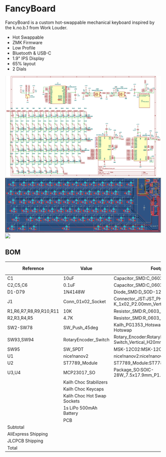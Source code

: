 # FancyBoard

FancyBoard is a custom hot-swappable mechanical keyboard inspired by the k.no.b.1 from Work Louder.

- Hot Swappable
- ZMK Firmware
- Low Profile
- Bluetooth & USB-C
- 1.9" IPS Display
- 65% layout
- 2 Dials

![](assets/schematic.png)
![](assets/pcb.png)
![](assets/viewer.png.png)

## BOM
|Reference             |Value                      |Footprint                                                    |Qty|Link                                                 |Price (USD)|
|----------------------|---------------------------|-------------------------------------------------------------|---|-----------------------------------------------------|-----------|
|C1                    |10uF                       |Capacitor_SMD:C_0603_1608Metric                              |1  |https://www.aliexpress.com/item/1005002761630440.html|3.13       |
|C2,C5,C6              |0.1uF                      |Capacitor_SMD:C_0603_1608Metric                              |3  |                                                     |           |
|D1-D79                |1N4148W                    |Diode_SMD:D_SOD-123                                          |78 |https://www.aliexpress.com/item/1005006123061230.html|2.8        |
|J1                    |Conn_01x02_Socket          |Connector_JST:JST_PH_B2B-PH-K_1x02_P2.00mm_Vertical          |1  |https://www.aliexpress.com/item/1005004955655144.html|2          |
|R1,R6,R7,R8,R9,R10,R11|10K                        |Resistor_SMD:R_0603_1608Metric                               |7  |https://www.aliexpress.com/item/1005008912576822.html|1.9        |
|R2,R3,R4,R5           |4.7K                       |Resistor_SMD:R_0603_1608Metric                               |4  |https://www.aliexpress.com/item/1005008912576822.html|1.9        |
|SW2-SW78              |SW_Push_45deg              |Kailh_PG1353_Hotswap:Kailh-PG1353-Hotswap                    |78 |https://www.aliexpress.com/item/1005008644185126.html|32.61      |
|SW93,SW94             |RotaryEncoder_Switch       |Rotary_Encoder:RotaryEncoder_Alps_EC11E-Switch_Vertical_H20mm|2  |https://www.aliexpress.com/item/1005007644083514.html|2.25       |
|SW95                  |SW_SPDT                    |MSK-12C02:MSK-12C02                                          |1  |https://www.aliexpress.com/item/1005009568929894.html|2.13       |
|U1                    |nice!nanov2                |nice!nanov2:nice!nanov2                                      |1  |https://www.aliexpress.com/item/1005007266112508.html|3.02       |
|U2                    |ST7789_Module              |ST7789_Module:ST7789_Module                                  |1  |https://www.aliexpress.com/item/1005006042323705.html|2.54       |
|U3,U4                 |MCP23017_SO                |Package_SO:SOIC-28W_7.5x17.9mm_P1.27mm                       |2  |https://www.aliexpress.com/item/1005009559642041.html|4.07       |
|                      |Kailh Choc Stabilizers     |                                                             |1  |https://www.aliexpress.com/item/1005006528731543.html|8.65       |
|                      |Kailh Choc Keycaps         |                                                             |78 |https://www.aliexpress.com/item/1005008146995393.html|15.76      |
|                      |Kalih Choc Hot Swap Sockets|                                                             |78 |https://www.aliexpress.com/item/1005006625852715.html|9.73       |
|                      |1s LiPo 500mAh Battery     |                                                             |1  |https://www.aliexpress.com/item/1005007016796736.html|9.15       |
|                      |PCB                        |                                                             |   |https://jlcpcb.com                                   |19         |
|Subtotal              |                           |                                                             |   |                                                     |120.64     |
|AliExpress Shipping   |                           |                                                             |   |                                                     |9.28       |
|JLCPCB Shipping       |                           |                                                             |   |                                                     |13.14      |
|Total                 |                           |                                                             |   |                                                     |143.06     |
